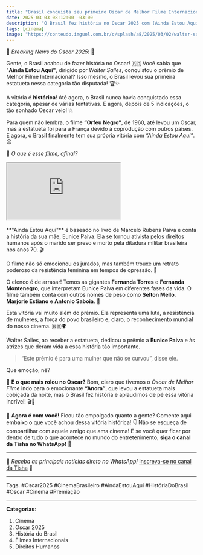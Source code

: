 ```yaml
---
title: "Brasil conquista seu primeiro Oscar de Melhor Filme Internacional! 🇧🇷🏆"
date: 2025-03-03 08:12:00 -03:00
description: "O Brasil fez história no Oscar 2025 com (Ainda Estou Aqui), conquistando seu primeiro prêmio de Melhor Filme Internacional. Confira os detalhes!"
tags: [cinema]
image: "https://conteudo.imguol.com.br/c/splash/a8/2025/03/02/walter-salles-e-fernanda-torres-no-oscar-2025-1740954214984_v2_900x506.jpg.webp"
---
```


🚨 _Breaking News do Oscar 2025!_ 🚨

Gente, o Brasil acabou de fazer história no Oscar! 🇧🇷 Você sabia que "**Ainda Estou Aqui"**, dirigido por *Walter Salles*, conquistou o prêmio de Melhor Filme Internacional? Isso mesmo, o Brasil levou sua primeira estatueta nessa categoria tão disputada! 🏆✨

A vitória é **histórica**! Até agora, o Brasil nunca havia conquistado essa categoria, apesar de várias tentativas. E agora, depois de 5 indicações, o tão sonhado Oscar veio! 💥  

Para quem não lembra, o filme **“Orfeu Negro”**, de 1960, até levou um Oscar, mas a estatueta foi para a França devido à coprodução com outros países. E agora, o Brasil finalmente tem sua própria vitória com _“Ainda Estou Aqui”_. 😍

🔹 _O que é esse filme, afinal?_  

<div class="video-wrapper">
<div class="plyr__video-embed" id="youtube-player">
<iframe src="https://www.youtube.com/embed/NzqP0jmk3o" allowfullscreen="" allowtransparency="" allow="autoplay"></iframe>
</div>
</div>
<br />
**"Ainda Estou Aqui"** é baseado no livro de Marcelo Rubens Paiva e conta a história da sua mãe, Eunice Paiva. Ela se tornou ativista pelos direitos humanos após o marido ser preso e morto pela ditadura militar brasileira nos anos 70. 🎬  

O filme não só emocionou os jurados, mas também trouxe um retrato poderoso da resistência feminina em tempos de opressão. 🌱

O elenco é de arrasar! Temos as gigantes **Fernanda Torres** e **Fernanda Montenegro**, que interpretam Eunice Paiva em diferentes fases da vida. O filme também conta com outros nomes de peso como **Selton Mello**, **Marjorie Estiano** e **Antonio Saboia**. 💫

Esta vitória vai muito além do prêmio. Ela representa uma luta, a resistência de mulheres, a força do povo brasileiro e, claro, o reconhecimento mundial do nosso cinema. 🇧🇷🌍  

Walter Salles, ao receber a estatueta, dedicou o prêmio a **Eunice Paiva** e às atrizes que deram vida a essa história tão importante. 

> “Este prêmio é para uma mulher que não se curvou”, disse ele.

Que emoção, né?

🔹 **E o que mais rolou no Oscar?**
Bom, claro que tivemos o _Oscar de Melhor Filme_ indo para o emocionante **“Anora”**, que levou a estatueta mais cobiçada da noite, mas o Brasil fez história e aplaudimos de pé essa vitória incrível! 🎬👏

💬 **Agora é com você!**
Ficou tão empolgado quanto a gente? 
Comente aqui embaixo o que você achou dessa vitória histórica! 👇 
Não se esqueça de compartilhar com aquele amigo que ama cinema! 
E se você quer ficar por dentro de tudo o que acontece no mundo do entretenimento, **siga o canal da Tisha no WhatsApp!** 📲

---
🌟 _Receba as principais notícias direto no WhatsApp!_ [Inscreva-se no canal da Tisha](https://www.whatsapp.com/channel/0029VaiPYBPLo4heVf0U3u2d) 📲

---
Tags. #Oscar2025 #CinemaBrasileiro #AindaEstouAqui #HistóriaDoBrasil #Oscar #Cinema #Premiação

----------

**Categorias**:

1.  Cinema
2.  Oscar 2025
3.  História do Brasil
4.  Filmes Internacionais
5.  Direitos Humanos
